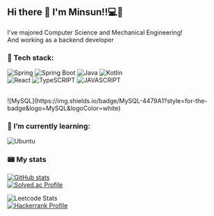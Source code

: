 ## Hi there 👋 I'm Minsun!!💻🚀
I've majored Computer Science and Mechanical Engineering!
<br>
And working as a backend developer

<!--
**minisundev/minisundev** is a ✨ _special_ ✨ repository because its `README.md` (this file) appears on your GitHub profile.

Here are some ideas to get you started:

- 🔭 I’m currently working on ...
- 🌱 I’m currently learning ...
- 👯 I’m looking to collaborate on ...
- 🤔 I’m looking for help with ...
- 💬 Ask me about ...
- 📫 How to reach me: ...
- 😄 Pronouns: ...
- ⚡ Fun fact: ...
-->
### 🚀 Tech stack:
![Spring](https://img.shields.io/badge/Spring-6DB33F?style=for-the-badge&logo=Spring&logoColor=white)
![Spring Boot](https://img.shields.io/badge/SpringBoot-6DB33F?style=for-the-badge&logo=SpringBoot&logoColor=white)
![Java](https://img.shields.io/badge/Java-E34F26?style=for-the-badge&logo=Java&logoColor=white)
![Kotlin](https://img.shields.io/badge/Kotlin-7F52FF?style=for-the-badge&logo=Kotlin&logoColor=white)
<br>
![React](https://img.shields.io/badge/react-61DAFB?style=for-the-badge&logo=react&logoColor=white)
![TypeSCRIPT](https://img.shields.io/badge/Typescript-3178C6?style=for-the-badge&logo=Typescript&logoColor=white)
![JAVASCRIPT](https://img.shields.io/badge/Javascript-F7DF1E?style=for-the-badge&logo=Javascript&logoColor=white)
<!--![HTML](https://img.shields.io/badge/HTML5-E34F26?style=for-the-badge&logo=HTML5&logoColor=white)-->
<br>
![MySQL](https://img.shields.io/badge/MySQL-4479A1?style=for-the-badge&logo=MySQL&logoColor=white)

<!--
<br>
![Hibernate](https://img.shields.io/badge/Hibernate-59666C?style=for-the-badge&logo=Hibernate&logoColor=white)
![Amazon RDS](https://img.shields.io/badge/RDS-527FFF?style=for-the-badge&logo=AmazonRDS&logoColor=white)
![Amazon EC2](https://img.shields.io/badge/EC2-FF9900?style=for-the-badge&logo=AmazonEC2&logoColor=white)
![Python](https://img.shields.io/badge/Python-3776AB?style=for-the-badge&logo=Python&logoColor=white)
-->


### 🌱 I’m currently learning:
<!--
<br>
![Docker](https://img.shields.io/badge/Docker-2496ED?style=for-the-badge&logo=Docker&logoColor=white)
![Github Actions](https://img.shields.io/badge/GithubActions-2088FF?style=for-the-badge&logo=GithubActions&logoColor=white)
![Redis](https://img.shields.io/badge/Redis-DC382D?style=for-the-badge&logo=Redis&logoColor=white)
![ElasticSearch](https://img.shields.io/badge/ElasticSearch-005571?style=for-the-badge&logo=ElasticSerach&logoColor=white)
-->
![Ubuntu](https://img.shields.io/badge/Ubuntu-E95420?style=for-the-badge&logo=Ubuntu&logoColor=white)


### 📟 My stats
[![GitHub stats](https://github-readme-stats.vercel.app/api?username=minisundev&theme=vue)](https://github.com/anuraghazra/github-readme-stats)
<br>
[![Solved.ac Profile](http://mazassumnida.wtf/api/v2/generate_badge?boj=minisun)](https://solved.ac/minisun/)
<br>
<!--![Leetcode Stats](https://leetcard.jacoblin.cool/minisun?theme=wtf)-->
![Leetcode Stats](https://leetcard.jacoblin.cool/minisun?ext=heatmap)
<br>
[![Hackerrank Profile](https://img.shields.io/badge/-Hackerrank-2EC866?style=for-the-badge&logo=HackerRank&logoColor=white)](https://www.hackerrank.com/profile/minisundev)

<!--
### 📫 How to reach me:

### 🔭 I’m currently working on

### 📖 I’ve worked on
-->




